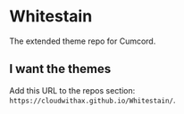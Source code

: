 # Whitestain

The extended theme repo for Cumcord.

## I want the themes

Add this URL to the repos section:
`https://cloudwithax.github.io/Whitestain/`.


